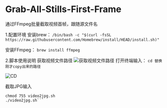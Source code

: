 # Grab-All-Stills-First-Frame
通过FFmpeg批量截取视频首帧，跟随源文件名



1.配置环境
安装brew：
```/bin/bash -c "$(curl -fsSL https://raw.githubusercontent.com/Homebrew/install/HEAD/install.sh)"```

安装FFmpeg：
```brew install ffmpeg```

2.脚本使用说明
获取视频文件路径
![获取视频文件路径](https://github.com/DITStack/Grab-All-Stills-First-Frame/blob/main/image/Get%20path%20demo.png)
打开终端输入：
```cd 替换刚才copy出来的路径```

![CD](https://github.com/DITStack/Grab-All-Stills-First-Frame/blob/main/image/Terminal%20Demo.png)


截取JPG输入
```Wget https://raw.githubusercontent.com/DITStack/Grab-All-Stills-First-Frame/main/video2jpg.sh
chmod 755 video2jpg.sh
./video2jpg.sh```
